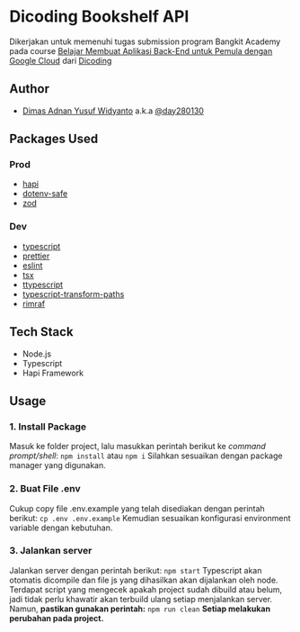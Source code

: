 # Dicoding Bookshelf API

Dikerjakan untuk memenuhi tugas submission program Bangkit Academy pada course [Belajar Membuat Aplikasi Back-End untuk Pemula dengan Google Cloud](https://www.dicoding.com/academies/342) dari [Dicoding](https://www.dicoding.com)

## Author

- [Dimas Adnan Yusuf Widyanto](https://www.dicoding.com/users/dimas2801/academies) a.k.a [@day280130](https://github.com/day280130)

## Packages Used

### Prod

- [hapi](https://hapi.dev/)
- [dotenv-safe](https://github.com/rolodato/dotenv-safe#readme)
- [zod](https://zod.dev/)

### Dev

- [typescript](https://www.typescriptlang.org/)
- [prettier](https://prettier.io/)
- [eslint](https://eslint.org/)
- [tsx](https://github.com/esbuild-kit/tsx)
- [ttypescript](https://github.com/cevek/ttypescript#readme)
- [typescript-transform-paths](https://github.com/LeDDGroup/typescript-transform-paths#readme)
- [rimraf](https://github.com/isaacs/rimraf#readme)

## Tech Stack

- Node.js
- Typescript
- Hapi Framework

## Usage

### 1. Install Package

Masuk ke folder project, lalu masukkan perintah berikut ke _command prompt/shell_:
`npm install` atau `npm i`
Silahkan sesuaikan dengan package manager yang digunakan.

### 2. Buat File .env

Cukup copy file .env.example yang telah disediakan dengan perintah berikut:
`cp .env .env.example`
Kemudian sesuaikan konfigurasi environment variable dengan kebutuhan.

### 3. Jalankan server

Jalankan server dengan perintah berikut:
`npm start`
Typescript akan otomatis dicompile dan file js yang dihasilkan akan dijalankan oleh node. Terdapat script yang mengecek apakah project sudah dibuild atau belum, jadi tidak perlu khawatir akan terbuild ulang setiap menjalankan server. Namun, **pastikan gunakan perintah:**
`npm run clean`
**Setiap melakukan perubahan pada project.**
